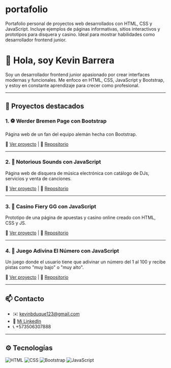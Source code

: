 # portafolio
Portafolio personal de proyectos web desarrollados con HTML, CSS y JavaScript. Incluye ejemplos de páginas informativas, sitios interactivos y prototipos para disquera y casino. Ideal para mostrar habilidades como desarrollador frontend junior.

# 👋 Hola, soy Kevin Barrera

Soy un desarrollador frontend junior apasionado por crear interfaces modernas y funcionales. Me enfoco en HTML, CSS, JavaScript y Bootstrap, y estoy en constante aprendizaje para crecer como profesional.

---

## 🚀 Proyectos destacados

### 1. ⚽ Werder Bremen Page con Bootstrap
Página web de un fan del equipo alemán hecha con Bootstrap.

🔗 [Ver proyecto](https://kevinbarrera17.github.io/werder-bremen-fan-page/) | 📁 [Repositorio](https://github.com/kevinbarrera17/werder-bremen-fan-page)

---

### 2. 🎵 Notorious Sounds con JavaScript
Página web de disquera de música electrónica con catálogo de DJs, servicios y venta de canciones.

🔗 [Ver proyecto](https://kevinbarrera17.github.io/notorious-sounds-music-page/) | 📁 [Repositorio](https://github.com/kevinbarrera17/notorious-sounds-music-page)

---

### 3. 🎰 Casino Fiery GG con JavaScript
Prototipo de una página de apuestas y casino online creado con HTML, CSS y JS.

🔗 [Ver proyecto](https://kevinbarrera17.github.io/fieryGG-casino-page/) | 📁 [Repositorio](https://github.com/kevinbarrera17/fieryGG-casino-page)

---

### 4. 🎲 Juego Adivina El Número con JavaScript
Un juego donde el usuario tiene que adivinar un número del 1 al 100 y recibe pistas como "muy bajo" o "muy alto".

🔗 [Ver proyecto](https://kevinbarrera17.github.io/juego-adivina-numero/) | 📁 [Repositorio](https://github.com/kevinbarrera17/juego-adivina-numero)

---

## 📫 Contacto

- ✉️ kevinbduque123@gmail.com
- 💼 [Mi LinkedIn](https://www.linkedin.com/in/kevin-barrera-duque-284a65374)
- 📞 +573506307888

---

## ⚙️ Tecnologías

![HTML](https://img.shields.io/badge/HTML-orange?logo=html5)
![CSS](https://img.shields.io/badge/CSS-blue?logo=css3)
![Bootstrap](https://img.shields.io/badge/Bootstrap-purple?logo=bootstrap)
![JavaScript](https://img.shields.io/badge/JavaScript-yellow?logo=javascript)
